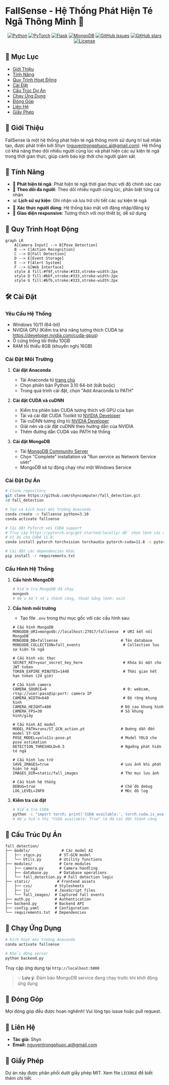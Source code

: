 # FallSense - Hệ Thống Phát Hiện Té Ngã Thông Minh 🎯

<div align="center">

[![Python](https://img.shields.io/badge/Python-3.10-blue.svg)](https://www.python.org/)
[![PyTorch](https://img.shields.io/badge/PyTorch-2.1.0-red.svg)](https://pytorch.org/)
[![Flask](https://img.shields.io/badge/Flask-2.0%2B-green.svg)](https://flask.palletsprojects.com/)
[![MongoDB](https://img.shields.io/badge/MongoDB-4.3%2B-green.svg)](https://www.mongodb.com/)
[![GitHub issues](https://img.shields.io/github/issues/shyncomputer/fall_detection)](https://github.com/let-shyn-cook/FallSense-Fall-detection-system/issues)
[![GitHub stars](https://img.shields.io/github/stars/shyncomputer/fall_detection)](https://github.com/let-shyn-cook/FallSense-Fall-detection-system/stargazers)
[![License](https://img.shields.io/badge/License-MIT-yellow.svg)](https://opensource.org/licenses/MIT)

</div>

## 📑 Mục Lục

- [Giới Thiệu](#-giới-thiệu)
- [Tính Năng](#-tính-năng)
- [Quy Trình Hoạt Động](#-quy-trình-hoạt-động)
- [Cài Đặt](#-cài-đặt)
- [Cấu Trúc Dự Án](#-cấu-trúc-dự-án)
- [Chạy Ứng Dụng](#-chạy-ứng-dụng)
- [Đóng Góp](#-đóng-góp)
- [Liên Hệ](#-liên-hệ)
- [Giấy Phép](#-giấy-phép)

## 📝 Giới Thiệu

FallSense là một hệ thống phát hiện té ngã thông minh sử dụng trí tuệ nhân tạo, được phát triển bởi Shyn (nguyentrongphuoc.ai@gmail.com). Hệ thống có khả năng theo dõi nhiều người cùng lúc và phát hiện các sự kiện té ngã trong thời gian thực, giúp cảnh báo kịp thời cho người giám sát.

## 🌟 Tính Năng

- 🎯 **Phát hiện té ngã**: Phát hiện té ngã thời gian thực với độ chính xác cao
- 👥 **Theo dõi đa người**: Theo dõi nhiều người cùng lúc, phân biệt từng cá nhân
- 📊 **Lịch sử sự kiện**: Ghi nhận và lưu trữ chi tiết các sự kiện té ngã
- 🔐 **Xác thực người dùng**: Hệ thống bảo mật với đăng nhập/đăng ký
- 📱 **Giao diện responsive**: Tương thích với mọi thiết bị, dễ sử dụng

## 🔄 Quy Trình Hoạt Động

```mermaid
graph LR
    A[Camera Input] --> B[Pose Detection]
    B --> C[Action Recognition]
    C --> D[Fall Detection]
    D --> E[Event Storage]
    E --> F[Alert System]
    F --> G[Web Interface]
    style A fill:#f9f,stroke:#333,stroke-width:2px
    style D fill:#bbf,stroke:#333,stroke-width:2px
    style G fill:#bfb,stroke:#333,stroke-width:2px
```

## 🛠 Cài Đặt

### Yêu Cầu Hệ Thống
- Windows 10/11 (64-bit)
- NVIDIA GPU (Kiểm tra khả năng tương thích CUDA tại https://developer.nvidia.com/cuda-gpus)
- Ổ cứng trống tối thiểu 10GB
- RAM tối thiểu 8GB (khuyến nghị 16GB)

### Cài Đặt Môi Trường

1. **Cài đặt Anaconda**
   - Tải Anaconda từ [trang chủ](https://www.anaconda.com/download)
   - Chọn phiên bản Python 3.10 64-bit (bắt buộc)
   - Trong quá trình cài đặt, chọn "Add Anaconda to PATH"

2. **Cài đặt CUDA và cuDNN**
   - Kiểm tra phiên bản CUDA tương thích với GPU của bạn
   - Tải và cài đặt CUDA Toolkit từ [NVIDIA Developer](https://developer.nvidia.com/cuda-toolkit-archive)
   - Tải cuDNN tương ứng từ [NVIDIA Developer](https://developer.nvidia.com/cudnn)
   - Giải nén và cài đặt cuDNN theo hướng dẫn của NVIDIA
   - Thêm đường dẫn CUDA vào PATH hệ thống

3. **Cài đặt MongoDB**
   - Tải [MongoDB Community Server](https://www.mongodb.com/try/download/community)
   - Chọn "Complete" installation và "Run service as Network Service user"
   - MongoDB sẽ tự động chạy như một Windows Service

### Cài Đặt Dự Án

```bash
# Clone repository
git clone https://github.com/shyncomputer/fall_detection.git
cd fall_detection

# Tạo và kích hoạt môi trường Anaconda
conda create -n fallsense python=3.10
conda activate fallsense

# Cài đặt PyTorch với CUDA support
# Truy cập https://pytorch.org/get-started/locally/ để chọn lệnh cài đặt phù hợp với phiên bản CUDA của bạn
# Ví dụ cho CUDA 11.8:
conda install pytorch torchvision torchaudio pytorch-cuda=11.8 -c pytorch -c nvidia

# Cài đặt các dependencies khác
pip install -r requirements.txt
```

### Cấu Hình Hệ Thống

1. **Cấu hình MongoDB**
   ```bash
   # Kiểm tra MongoDB đã chạy
   mongosh
   # Nếu kết nối thành công, thoát bằng lệnh: exit
   ```

2. **Cấu hình môi trường**
   - Tạo file `.env` trong thư mục gốc với các cấu hình sau:
   ```env
   # Cấu hình MongoDB
   MONGODB_URI=mongodb://localhost:27017/fallsense  # URI kết nối MongoDB
   MONGODB_DB=fallsense                            # Tên database
   MONGODB_COLLECTION=fall_events                   # Collection lưu sự kiện té ngã

   # Cấu hình xác thực
   SECRET_KEY=your_secret_key_here                  # Khóa bí mật cho JWT token
   TOKEN_EXPIRE_MINUTES=1440                        # Thời gian hết hạn token (24 giờ)

   # Cấu hình camera
   CAMERA_SOURCE=0                                  # 0: webcam, rtsp://user:pass@ip:port: camera IP
   CAMERA_WIDTH=640                                 # Độ rộng khung hình
   CAMERA_HEIGHT=480                               # Độ cao khung hình
   CAMERA_FPS=30                                   # Số khung hình/giây

   # Cấu hình AI model
   MODEL_PATH=runs/ST_GCN_action.pt                # Đường dẫn đến model ST-GCN
   POSE_MODEL=yolo11s-pose.pt                      # Model YOLO cho pose estimation
   DETECTION_THRESHOLD=0.5                         # Ngưỡng phát hiện té ngã

   # Cấu hình lưu trữ
   SAVE_IMAGES=true                                # Lưu ảnh khi phát hiện té ngã
   IMAGES_DIR=static/fall_images                   # Thư mục lưu ảnh

   # Cấu hình hệ thống
   DEBUG=true                                      # Chế độ debug
   LOG_LEVEL=INFO                                  # Mức độ log
   ```

3. **Kiểm tra cài đặt**
   ```bash
   # Kiểm tra CUDA
   python -c "import torch; print('CUDA available:', torch.cuda.is_available())"
   # Nếu hiển thị "CUDA available: True" là đã cài đặt thành công
   ```

## 📁 Cấu Trúc Dự Án

```
fall_detection/
├── models/              # Các model AI
│   ├── stgcn.py        # ST-GCN model
│   └── Utils.py        # Utility functions
├── modules/            # Core modules
│   ├── camera.py       # Camera handling
│   ├── database.py     # Database operations
│   └── fall_detection.py # Fall detection logic
├── static/            # Frontend assets
│   ├── css/          # Stylesheets
│   ├── js/           # JavaScript files
│   └── fall_images/  # Captured fall events
├── auth.py           # Authentication
├── backend.py        # Backend API
├── config.yaml       # Configuration
└── requirements.txt  # Dependencies
```

## 🚀 Chạy Ứng Dụng

```bash
# Kích hoạt môi trường Anaconda
conda activate fallsense

# Khởi động server
python backend.py
```

Truy cập ứng dụng tại `http://localhost:5000`

> 💡 **Lưu ý**: Đảm bảo MongoDB service đang chạy trước khi khởi động ứng dụng

## 👥 Đóng Góp

Mọi đóng góp đều được hoan nghênh! Vui lòng tạo issue hoặc pull request.

## 📧 Liên Hệ

- **Tác giả:** Shyn
- **Email:** nguyentrongphuoc.ai@gmail.com

## 📄 Giấy Phép

Dự án này được phân phối dưới giấy phép MIT. Xem file `LICENSE` để biết thêm chi tiết.
